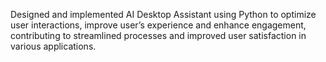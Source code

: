 Designed and implemented AI Desktop Assistant using Python to optimize user interactions, improve user’s experience and enhance engagement, contributing to streamlined processes and improved user satisfaction in various applications.
